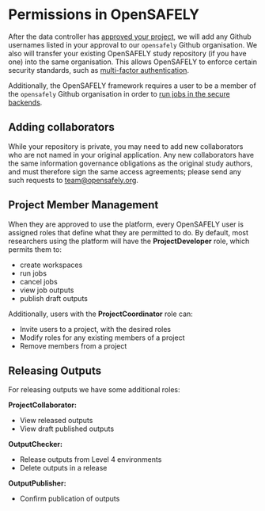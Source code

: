 # Permissions in OpenSAFELY

After the data controller has [approved your project](https://www.opensafely.org/onboarding-new-users/), we will add any Github usernames listed in your approval to our `opensafely` Github organisation.  We also will transfer your existing OpenSAFELY study repository (if you have one) into the same organisation. This allows OpenSAFELY to enforce certain security standards, such as [multi-factor authentication](https://docs.github.com/en/github/authenticating-to-github/securing-your-account-with-two-factor-authentication-2fa).

Additionally, the OpenSAFELY framework requires a user to be a member of the `opensafely` Github organisation in order to [run jobs in the secure backends](job-server.md).

## Adding collaborators

While your repository is private, you may need to add new collaborators who are not named in your original application. Any new collaborators have the same information governance obligations as the original study authors, and must therefore sign the same access agreements; please send any such requests to [team@opensafely.org](mailto:team@opensafely.org).


## Project Member Management

When they are approved to use the platform, every OpenSAFELY user is assigned roles that define what they are permitted to do.
By default, most researchers using the platform will have the **ProjectDeveloper** role, which permits them to:

* create workspaces
* run jobs
* cancel jobs
* view job outputs
* publish draft outputs

Additionally, users with the **ProjectCoordinator** role can:

* Invite users to a project, with the desired roles
* Modify roles for any existing members of a project
* Remove members from a project


## Releasing Outputs

For releasing outputs we have some additional roles:

**ProjectCollaborator:**

* View released outputs
* View draft published outputs

**OutputChecker:**

* Release outputs from Level 4 environments
* Delete outputs in a release

**OutputPublisher:**

* Confirm publication of outputs
